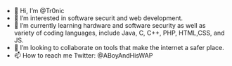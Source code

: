 - 👋 Hi, I’m @Tr0nic
- 👀 I’m interested in software securit and web development.
- 🌱 I’m currently learning hardware and software security as well as variety of coding languages, include Java, C, C++, PHP, HTML,CSS, and JS.
- 💞️ I’m looking to collaborate on tools that make the internet a safer place.
- 📫 How to reach me Twitter: @ABoyAndHisWAP

<!---
Tr0nic/Tr0nic is a ✨ special ✨ repository because its `README.md` (this file) appears on your GitHub profile.
You can click the Preview link to take a look at your changes.
--->
